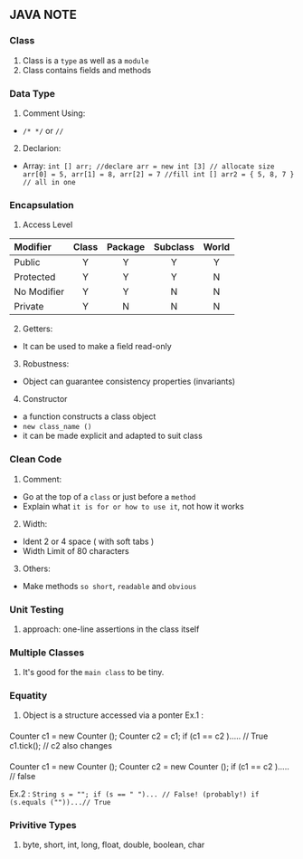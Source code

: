 ## JAVA NOTE

### Class

1. Class is a `type` as well as a `module`
2. Class contains fields and methods

### Data Type

1. Comment Using: 
 - `/* */` or `//`
2. Declarion:
 - Array:
   `int [] arr; //declare
	 arr = new int [3] // allocate size 
	 arr[0] = 5, arr[1] = 8, arr[2] = 7 //fill
	 int [] arr2 = { 5, 8, 7 } // all in one 
	`
### Encapsulation 

1. Access Level

| Modifier    | Class | Package | Subclass | World |
| :---        | :---: | :---:   | :---:    | :---: |
| Public      | Y     | Y       | Y        | Y     |
| Protected   | Y     | Y       | Y        | N     |
| No Modifier | Y     | Y       | N        | N     |
| Private     | Y     | N       | N        | N

2. Getters:
 - It can be used to make a field read-only

3. Robustness:
 - Object can guarantee consistency properties (invariants)
4. Constructor 
 - a function constructs a class object
 - `new class_name () `
 - it can be made explicit and adapted to suit class

### Clean Code

1. Comment:
 - Go at the top of a `class` or just before a `method`
 - Explain what `it is for or how to use it`, not how it works
2. Width:
 - Ident 2 or 4 space ( with soft tabs )
 - Width Limit of 80 characters
3. Others:
 - Make methods `so short`, `readable` and `obvious`

### Unit Testing

1. approach:
   one-line assertions in the class itself

### Multiple Classes

1. It's good for the `main class` to be tiny.

### Equatity

1. Object is a structure accessed via a ponter
 Ex.1 :
 
 #### 
   Counter c1 = new Counter ();
	Counter c2 = c1;
	if (c1 == c2 ).....  // True
	c1.tick();  // c2 also changes

 ####
   Counter c1 = new Counter ();
	Counter c2 = new Counter ();
	if (c1 == c2 ).....  // false

  Ex.2 :
  `
   String s = "";
	if (s == " ")... // False! (probably!)
	if (s.equals (""))...// True
  `
### Privitive Types

1. byte, short, int, long, float, double, boolean, char 
